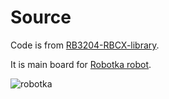 # Source

Code is from [RB3204-RBCX-library](https://github.com/RoboticsBrno/RB3204-RBCX-library).

It is main board for [Robotka robot](https://robotka.robotickytabor.cz/).

![robotka](/Users/kuba/Documents/git/kuba/mkdoxy/mkdoxy-demo/src-stm32/robotka.jpg)